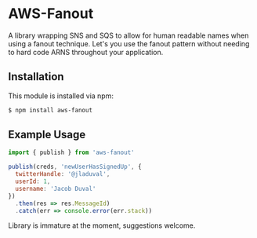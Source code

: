 # AWS-Fanout

A library wrapping SNS and SQS to allow for human readable names when using a fanout technique. Let's you use the fanout pattern without needing to hard code ARNS throughout your application.

## Installation

This module is installed via npm:

``` bash
$ npm install aws-fanout
```

## Example Usage

``` js
import { publish } from 'aws-fanout'

publish(creds, 'newUserHasSignedUp', {
  twitterHandle: '@jladuval',
  userId: 1,
  username: 'Jacob Duval'
})
  .then(res => res.MessageId)
  .catch(err => console.error(err.stack))
```

Library is immature at the moment, suggestions welcome.
